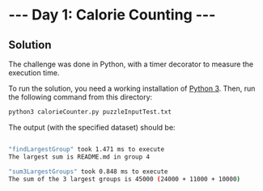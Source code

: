 # --- Day 1: Calorie Counting ---

## Solution

The challenge was done in Python, with a timer decorator to measure the execution time.

To run the solution, you need a working installation of [Python 3](https://www.python.org/downloads/). Then, run the following command from this directory:

```sh
python3 calorieCounter.py puzzleInputTest.txt
```

The output (with the specified dataset) should be:

```sh

"findLargestGroup" took 1.471 ms to execute
The largest sum is README.md in group 4

"sum3LargestGroups" took 0.848 ms to execute
The sum of the 3 largest groups is 45000 (24000 + 11000 + 10000)
```
